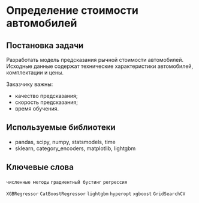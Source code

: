 # Определение стоимости автомобилей

## Постановка задачи

Разработать модель предсказания рычной стоимости автомобилей. Исходные данные содержат технические характеристики автомобилей, комплектации и цены. 

Заказчику важны:

- качество предсказания;
- скорость предсказания;
- время обучения.

## Используемые библиотеки

- pandas, scipy, numpy, statsmodels, time
- sklearn, category_encoders, matplotlib, lightgbm

## Ключевые слова

`численные методы` `градиентный бустинг` `регрессия`

`XGBRegressor` `CatBoostRegressor` `lightgbm` `hyperopt` `xgboost` `GridSearchCV`
